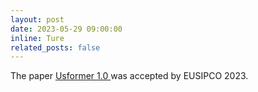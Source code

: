 ```yaml
---
layout: post
date: 2023-05-29 09:00:00
inline: Ture
related_posts: false
---
```


The paper <a href = 'https://ieeexplore.ieee.org/abstract/document/10289839'> Usformer 1.0 </a> was accepted by EUSIPCO 2023.
